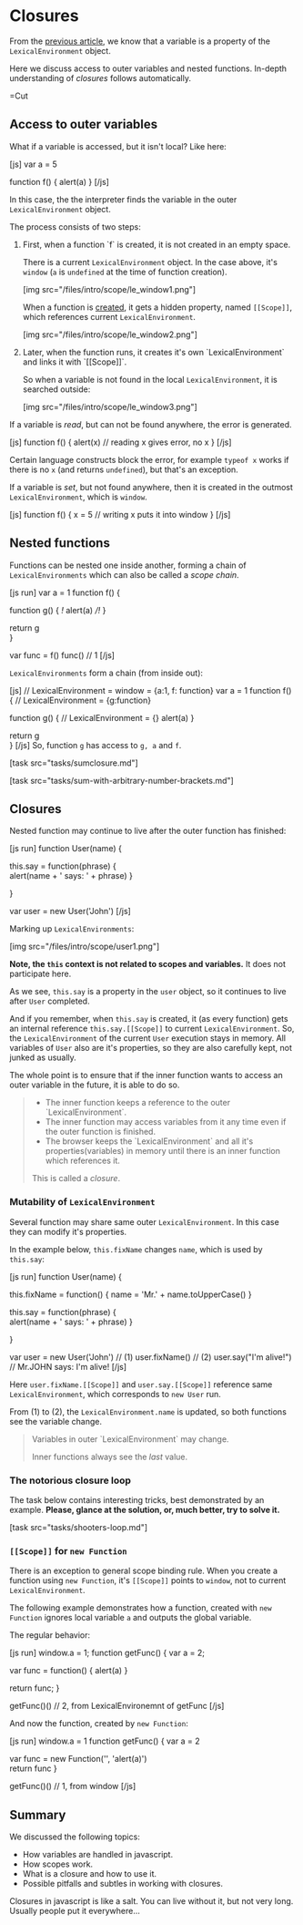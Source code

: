 
# Closures 

From the [previous article](#30), we know that a variable is a property of the `LexicalEnvironment` object.

Here we discuss access to outer variables and nested functions. In-depth understanding of <i>closures</i> follows automatically.

=Cut


## Access to outer variables   

What if a variable is accessed, but it isn't local? Like here:

[js]
var a = 5

function f() {
  alert(a)
}
[/js]

In this case, the the interpreter finds the variable in the outer `LexicalEnvironment` object.

The process consists of two steps:

<ol>
<li>First, when a function `f` is created, it is not created in an empty space. 

There is a current `LexicalEnvironment` object. In the case above, it's `window` (`a` is `undefined` at the time of function creation).

[img src="/files/intro/scope/le_window1.png"]

When a function is <u>created</u>, it gets a hidden property, named `[[Scope]]`, which references current `LexicalEnvironment`.

[img src="/files/intro/scope/le_window2.png"]
</li>
<li>Later, when the function runs, it creates it's own `LexicalEnvironment` and links it with `[[Scope]]`. 

So when a variable is not found in the local `LexicalEnvironment`, it is searched outside:

[img src="/files/intro/scope/le_window3.png"]
</li>
</ol>

If a variable is <i>read</i>, but can not be found anywhere, the error is generated.

[js]
function f() {
  alert(x) // reading x gives error, no x
}
[/js]

Certain language constructs block the error, for example `typeof x` works if there is no `x` (and returns `undefined`), but that's an exception.

If a variable is <i>set</i>, but not found anywhere, then it is created in the outmost `LexicalEnvironment`, which is `window`.

[js]
function f() {
  x = 5 // writing x puts it into window
}
[/js]


## Nested functions   

Functions can be nested one inside another, forming a chain of `LexicalEnvironments` which can also be called a <i>scope chain</i>.

[js run]
var a = 1
function f() {

  function g() {
*!*
    alert(a) 
*/!*
  }

  return g  
}

var func = f()
func() // 1
[/js]

`LexicalEnvironments` form a chain (from inside out):

[js]
// LexicalEnvironment = window = {a:1, f: function}
var a = 1
function f() {
  // LexicalEnvironment = {g:function}

  function g() {
    // LexicalEnvironment = {}
    alert(a) 
  }

  return g  
}
[/js] 
So, function `g` has access to `g, a` and `f`.

[task src="tasks/sumclosure.md"]

[task src="tasks/sum-with-arbitrary-number-brackets.md"]


## Closures   

Nested function may continue to live after the outer function has finished:

[js run]
function User(name) {
	
  this.say = function(phrase) {  
    alert(name + ' says: ' + phrase)
  }

}

var user = new User('John')
[/js]

Marking up `LexicalEnvironments`:

[img src="/files/intro/scope/user1.png"]


<b>Note, the `this` context is not related to scopes and variables.</b> It does not participate here.

As we see, `this.say` is a property in the `user` object, so it continues to live after `User` completed.

And if you remember, when `this.say` is created, it (as every function) gets an internal reference `this.say.[[Scope]]` to current `LexicalEnvironment`. So, the `LexicalEnvironment` of the current `User` execution stays in memory. All variables of `User` also are it's properties, so they are also carefully kept, not junked as usually. 

The whole point is to ensure that if the inner function wants to access an outer variable in the future, it is able to do so.


<blockquote>
<ul>
<li>The inner function keeps a reference to the outer  `LexicalEnvironment`.</li>
<li>The inner function may access variables from it any time even if the outer function is finished.</li>
<li> The browser keeps the `LexicalEnvironment` and all it's properties(variables) in memory until there is an inner function which references it.</li>
</ul>

This is called a <i>closure</i>.


</blockquote>


### Mutability of `LexicalEnvironment`   

Several function may share same outer `LexicalEnvironment`. In this case they can modify it's properties.

In the example below, `this.fixName` changes `name`, which is used by `this.say`:

[js run]
function User(name) {
	
  this.fixName = function() {
    name = 'Mr.' + name.toUpperCase()
  }

  this.say = function(phrase) {  
    alert(name + ' says: ' + phrase)
  }

}

var user = new User('John')
// (1)
user.fixName()
// (2)
user.say("I'm alive!") // Mr.JOHN says: I'm alive!
[/js]

Here `user.fixName.[[Scope]]` and `user.say.[[Scope]]` reference same `LexicalEnvironment`, which corresponds to `new User` run.

From (1) to (2), the `LexicalEnvironment.name` is updated, so both functions see the variable change.

<blockquote>
Variables in outer `LexicalEnvironment` may change. 

Inner functions always see the <i>last</i> value.
</blockquote>



### The notorious closure loop   

The task below contains interesting tricks, best demonstrated by an example. <b>Please, glance at the solution, or, much better, try to solve it.</b>

[task src="tasks/shooters-loop.md"]



### `[[Scope]]` for `new Function`   

There is an exception to general scope binding rule. When you create a function using `new Function`, it's `[[Scope]]` points to `window`, not to current `LexicalEnvironment`.

The following example demonstrates how a function, created with `new Function` ignores local variable `a` and outputs the global variable.

The regular behavior:

[js run]
window.a = 1;
function getFunc() {
  var a = 2;
 
  var func = function() { alert(a) }

  return func; 
}

getFunc()() // 2, from LexicalEnvironemnt of getFunc
[/js]

And now the function, created by `new Function`:

[js run]
window.a = 1
function getFunc() {
  var a = 2
 
  var func = new Function('', 'alert(a)')  
  return func
}

getFunc()() // 1, from window
[/js]


## Summary   

We discussed the following topics:
<ul>
<li>How variables are handled in javascript.</li>
<li>How scopes work.</li>
<li>What is a closure and how to use it.</li>
<li>Possible pitfalls and subtles in working with closures.</li>
</ul>

Closures in javascript is like a salt. You can live without it, but not very long. Usually people put it everywhere...

